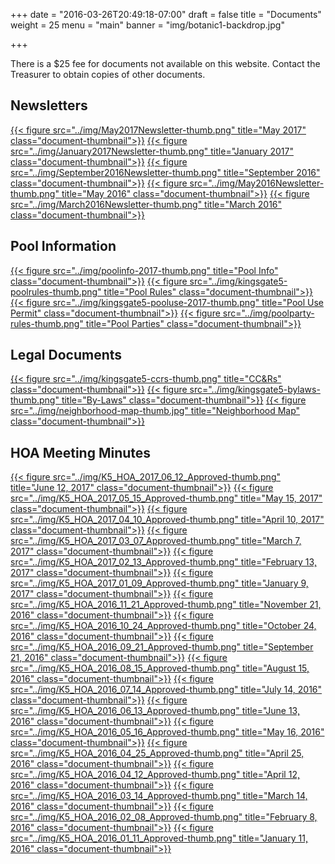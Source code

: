 +++
date = "2016-03-26T20:49:18-07:00"
draft = false
title = "Documents"
weight = 25
menu = "main"
banner = "img/botanic1-backdrop.jpg"

+++


<div class="alert alert-warning" role="alert">
There is a $25 fee for documents not available on this website. Contact the Treasurer to obtain copies of other documents.
</div>

## Newsletters

[{{< figure src="../img/May2017Newsletter-thumb.png" title="May 2017" class="document-thumbnail">}}](../pdf/May2017Newsletter.pdf)
[{{< figure src="../img/January2017Newsletter-thumb.png" title="January 2017" class="document-thumbnail">}}](../pdf/January2017Newsletter.pdf)
[{{< figure src="../img/September2016Newsletter-thumb.png" title="September 2016" class="document-thumbnail">}}](../pdf/September2016Newsletter.pdf)
[{{< figure src="../img/May2016Newsletter-thumb.png" title="May 2016" class="document-thumbnail">}}](../pdf/May2016Newsletter.pdf)
[{{< figure src="../img/March2016Newsletter-thumb.png" title="March 2016" class="document-thumbnail">}}](../pdf/March2016Newsletter.pdf)

## Pool Information

[{{< figure src="../img/poolinfo-2017-thumb.png" title="Pool Info" class="document-thumbnail">}}](../pdf/poolinfo-2017.pdf)
[{{< figure src="../img/kingsgate5-poolrules-thumb.png" title="Pool Rules" class="document-thumbnail">}}](../pdf/kingsgate5-poolrules.pdf)
[{{< figure src="../img/kingsgate5-pooluse-2017-thumb.png" title="Pool Use Permit" class="document-thumbnail">}}](../pdf/kingsgate5-pooluse-2017.pdf)
[{{< figure src="../img/poolparty-rules-thumb.png" title="Pool Parties" class="document-thumbnail">}}](../pdf/poolparty-rules.pdf)

## Legal Documents

[{{< figure src="../img/kingsgate5-ccrs-thumb.png" title="CC&Rs" class="document-thumbnail">}}](../pdf/kingsgate5-ccrs.pdf)
[{{< figure src="../img/kingsgate5-bylaws-thumb.png" title="By-Laws" class="document-thumbnail">}}](../pdf/kingsgate5-bylaws.pdf)
[{{< figure src="../img/neighborhood-map-thumb.jpg" title="Neighborhood Map" class="document-thumbnail">}}](../img/neighborhood-map.jpg)

## HOA Meeting Minutes

[{{< figure src="../img/K5_HOA_2017_06_12_Approved-thumb.png" title="June 12, 2017" class="document-thumbnail">}}](../pdf/K5_HOA_2017_06_12_Approved.pdf)
[{{< figure src="../img/K5_HOA_2017_05_15_Approved-thumb.png" title="May 15, 2017" class="document-thumbnail">}}](../pdf/K5_HOA_2017_05_15_Approved.pdf)
[{{< figure src="../img/K5_HOA_2017_04_10_Approved-thumb.png" title="April 10, 2017" class="document-thumbnail">}}](../pdf/K5_HOA_2017_04_10_Approved.pdf)
[{{< figure src="../img/K5_HOA_2017_03_07_Approved-thumb.png" title="March 7, 2017" class="document-thumbnail">}}](../pdf/K5_HOA_2017_03_07_Approved.pdf)
[{{< figure src="../img/K5_HOA_2017_02_13_Approved-thumb.png" title="February 13, 2017" class="document-thumbnail">}}](../pdf/K5_HOA_2017_02_13_Approved.pdf)
[{{< figure src="../img/K5_HOA_2017_01_09_Approved-thumb.png" title="January 9, 2017" class="document-thumbnail">}}](../pdf/K5_HOA_2017_01_09_Approved.pdf)
[{{< figure src="../img/K5_HOA_2016_11_21_Approved-thumb.png" title="November 21, 2016" class="document-thumbnail">}}](../pdf/K5_HOA_2016_11_21_Approved.pdf)
[{{< figure src="../img/K5_HOA_2016_10_24_Approved-thumb.png" title="October 24, 2016" class="document-thumbnail">}}](../pdf/K5_HOA_2016_10_24_Approved.pdf)
[{{< figure src="../img/K5_HOA_2016_09_21_Approved-thumb.png" title="September 21, 2016" class="document-thumbnail">}}](../pdf/K5_HOA_2016_09_21_Approved.pdf)
[{{< figure src="../img/K5_HOA_2016_08_15_Approved-thumb.png" title="August 15, 2016" class="document-thumbnail">}}](../pdf/K5_HOA_2016_08_15_Approved.pdf)
[{{< figure src="../img/K5_HOA_2016_07_14_Approved-thumb.png" title="July 14, 2016" class="document-thumbnail">}}](../pdf/K5_HOA_2016_07_14_Approved.pdf)
[{{< figure src="../img/K5_HOA_2016_06_13_Approved-thumb.png" title="June 13, 2016" class="document-thumbnail">}}](../pdf/K5_HOA_2016_06_13_Approved.pdf)
[{{< figure src="../img/K5_HOA_2016_05_16_Approved-thumb.png" title="May 16, 2016" class="document-thumbnail">}}](../pdf/K5_HOA_2016_05_16_Approved.pdf)
[{{< figure src="../img/K5_HOA_2016_04_25_Approved-thumb.png" title="April 25, 2016" class="document-thumbnail">}}](../pdf/K5_HOA_2016_04_25_Approved.pdf)
[{{< figure src="../img/K5_HOA_2016_04_12_Approved-thumb.png" title="April 12, 2016" class="document-thumbnail">}}](../pdf/K5_HOA_2016_04_12_Approved.pdf)
[{{< figure src="../img/K5_HOA_2016_03_14_Approved-thumb.png" title="March 14, 2016" class="document-thumbnail">}}](../pdf/K5_HOA_2016_03_14_Approved.pdf)
[{{< figure src="../img/K5_HOA_2016_02_08_Approved-thumb.png" title="February 8, 2016" class="document-thumbnail">}}](../pdf/K5_HOA_2016_02_08_Approved.pdf)
[{{< figure src="../img/K5_HOA_2016_01_11_Approved-thumb.png" title="January 11, 2016" class="document-thumbnail">}}](../pdf/K5_HOA_2016_01_11_Approved.pdf)

